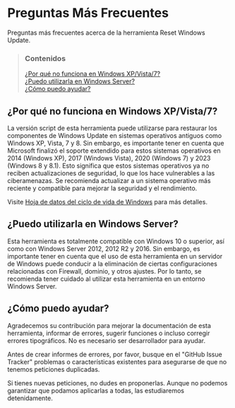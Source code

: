 # Preguntas Más Frecuentes

Preguntas más frecuentes acerca de la herramienta Reset Windows Update.

> ### Contenidos
>
> [¿Por qué no funciona en Windows XP/Vista/7?](#por-que-no-funciona-en-windows-xpvista7) <br />
> [¿Puedo utilizarla en Windows Server?](#puedo-utilizarla-en-windows-server) <br />
> [¿Cómo puedo ayudar?](#como-puedo-ayudar)

## ¿Por qué no funciona en Windows XP/Vista/7?

La versión script de esta herramienta puede utilizarse para restaurar los componentes de Windows Update en sistemas operativos antiguos como Windows XP, Vista, 7 y 8. Sin embargo, es importante tener en cuenta que Microsoft finalizó el soporte extendido para estos sistemas operativos en 2014 (Windows XP), 2017 (Windows Vista), 2020 (Windows 7) y 2023 (Windows 8 y 8.1). Esto significa que estos sistemas operativos ya no reciben actualizaciones de seguridad, lo que los hace vulnerables a las ciberamenazas. Se recomienda actualizar a un sistema operativo más reciente y compatible para mejorar la seguridad y el rendimiento.

Visite [Hoja de datos del ciclo de vida de Windows](https://support.microsoft.com/es-es/kb/13853) para más detalles.

## ¿Puedo utilizarla en Windows Server?

Esta herramienta es totalmente compatible con Windows 10 o superior, así como con Windows Server 2012, 2012 R2 y 2016. Sin embargo, es importante tener en cuenta que el uso de esta herramienta en un servidor de Windows puede conducir a la eliminación de ciertas configuraciones relacionadas con Firewall, dominio, y otros ajustes. Por lo tanto, se recomienda tener cuidado al utilizar esta herramienta en un entorno Windows Server.

## ¿Cómo puedo ayudar?

Agradecemos su contribución para mejorar la documentación de esta herramienta, informar de errores, sugerir funciones o incluso corregir errores tipográficos. No es necesario ser desarrollador para ayudar.

Antes de crear informes de errores, por favor, busque en el "GitHub Issue Tracker" problemas o características existentes para asegurarse de que no tenemos peticiones duplicadas.

Si tienes nuevas peticiones, no dudes en proponerlas. Aunque no podemos garantizar que podamos aplicarlas a todas, las estudiaremos detenidamente.
